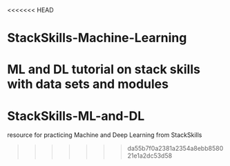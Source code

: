 <<<<<<< HEAD
# StackSkills-Machine-Learning
ML and DL tutorial on stack skills with data sets and modules
=======
# StackSkills-ML-and-DL
resource for practicing Machine and Deep Learning from StackSkills
>>>>>>> da55b7f0a2381a2354a8ebb858021e1a2dc53d58
